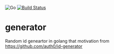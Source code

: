 ![Go](https://github.com/hadv/generator/workflows/Go/badge.svg?branch=master)
[![Build Status](https://travis-ci.com/hadv/generator.svg?branch=master)](https://travis-ci.com/hadv/generator)

# generator

Random id geneartor in golang that motivation from https://github.com/auth0/id-generator
